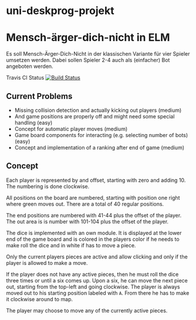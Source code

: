 # uni-deskprog-projekt
Mensch-ärger-dich-nicht in ELM
==============================

Es soll Mensch-Ärger-Dich-Nicht in der klassischen Variante
für vier Spieler umsetzen werden. Dabei sollen Spieler 2-4 auch als
(einfacher) Bot angeboten werden.

Travis CI Status [![Build Status](https://travis-ci.org/pgampe/uni-deskprog-projekt.svg?branch=master)](https://travis-ci.org/pgampe/uni-deskprog-projekt)

Current Problems
----------------

 * Missing collision detection and actually kicking out players (medium)
 * And game positions are properly off and might need some special handling (easy)
 * Concept for automatic player moves (medium)
 * Game board components for interacting (e.g. selecting number of bots) (easy)
 * Concept and implementation of a ranking after end of game (medium)
 
 
Concept
-------

Each player is represented by and offset, starting with zero and adding 10.
The numbering is done clockwise.

All positions on the board are numbered, starting with position one right
where green moves out. There are a total of 40 regular positions.

The end positions are numbered with 41-44 plus the offset of the player.
The out area is is number with 101-104 plus the offset of the player.

The dice is implemented with an own module. It is displayed at the lower
end of the game board and is colored in the players color if he needs to
make roll the dice and in white if has to move a piece.

Only the current players pieces are active and allow clicking and only
if the player is allowed to make a move.

If the player does not have any active pieces, then he must roll the dice
three times or until a six comes up. Upon a six, he can move the next
piece out, starting from the top-left and going clockwise. The player is
always moved out to his starting position labeled with ``A``. From there
he has to make it clockwise around to map.

The player may choose to move any of the currently active pieces.

 
